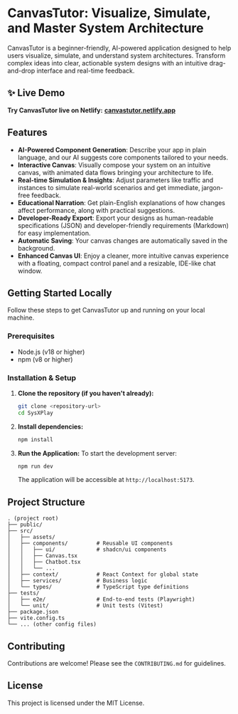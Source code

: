 # CanvasTutor: Visualize, Simulate, and Master System Architecture

CanvasTutor is a beginner-friendly, AI-powered application designed to help users visualize, simulate, and understand system architectures. Transform complex ideas into clear, actionable system designs with an intuitive drag-and-drop interface and real-time feedback.

## ✨ Live Demo

**Try CanvasTutor live on Netlify:** [**canvastutor.netlify.app**](https://canvastutor.netlify.app)

## Features

- **AI-Powered Component Generation**: Describe your app in plain language, and our AI suggests core components tailored to your needs.
- **Interactive Canvas**: Visually compose your system on an intuitive canvas, with animated data flows bringing your architecture to life.
- **Real-time Simulation & Insights**: Adjust parameters like traffic and instances to simulate real-world scenarios and get immediate, jargon-free feedback.
- **Educational Narration**: Get plain-English explanations of how changes affect performance, along with practical suggestions.
- **Developer-Ready Export**: Export your designs as human-readable specifications (JSON) and developer-friendly requirements (Markdown) for easy implementation.
- **Automatic Saving**: Your canvas changes are automatically saved in the background.
- **Enhanced Canvas UI**: Enjoy a cleaner, more intuitive canvas experience with a floating, compact control panel and a resizable, IDE-like chat window.

## Getting Started Locally

Follow these steps to get CanvasTutor up and running on your local machine.

### Prerequisites

- Node.js (v18 or higher)
- npm (v8 or higher)

### Installation & Setup

1.  **Clone the repository (if you haven't already):**
    ```bash
    git clone <repository-url>
    cd SysXPlay
    ```

2.  **Install dependencies:**
    ```bash
    npm install
    ```

3.  **Run the Application:**
    To start the development server:
    ```bash
    npm run dev
    ```
    The application will be accessible at `http://localhost:5173`.

## Project Structure

```
. (project root)
├── public/
├── src/
│   ├── assets/
│   ├── components/         # Reusable UI components
│   │   ├── ui/             # shadcn/ui components
│   │   ├── Canvas.tsx
│   │   ├── Chatbot.tsx
│   │   └── ...
│   ├── context/            # React Context for global state
│   ├── services/           # Business logic
│   └── types/              # TypeScript type definitions
├── tests/
│   ├── e2e/                # End-to-end tests (Playwright)
│   └── unit/               # Unit tests (Vitest)
├── package.json
├── vite.config.ts
└── ... (other config files)
```

## Contributing

Contributions are welcome! Please see the `CONTRIBUTING.md` for guidelines.

## License

This project is licensed under the MIT License.

